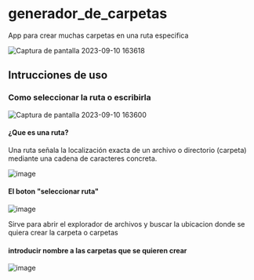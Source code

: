 # generador_de_carpetas

App para crear muchas carpetas en una ruta especifica

![Captura de pantalla 2023-09-10 163618](https://github.com/mateo-L1913/generador_de_carpetas/assets/74875635/df08b73c-539d-41ab-9d20-c640b9e3e0ad)

## Intrucciones de uso

### Como seleccionar la ruta o escribirla

![Captura de pantalla 2023-09-10 163600](https://github.com/mateo-L1913/generador_de_carpetas/assets/74875635/09867dca-5478-449d-bb75-d3cfbb60e9ce)

#### ¿Que es una ruta?

Una ruta señala la localización exacta de un archivo o directorio (carpeta) mediante una cadena de caracteres concreta.

![image](https://github.com/mateo-L1913/generador_de_carpetas/assets/74875635/41cd82c8-9d18-4d5e-b94b-d4228ac1dd87)

#### El boton "seleccionar ruta" 

![image](https://github.com/mateo-L1913/generador_de_carpetas/assets/74875635/4e9c7cdb-2c91-4990-8902-e3bb8caf1013)

Sirve para abrir el explorador de archivos y buscar la ubicacion donde se quiera crear la carpeta o carpetas  

#### introducir nombre a las carpetas que se quieren crear

![image](https://github.com/mateo-L1913/generador_de_carpetas/assets/74875635/b631138a-3b13-44e6-840e-d71749825fe4)




